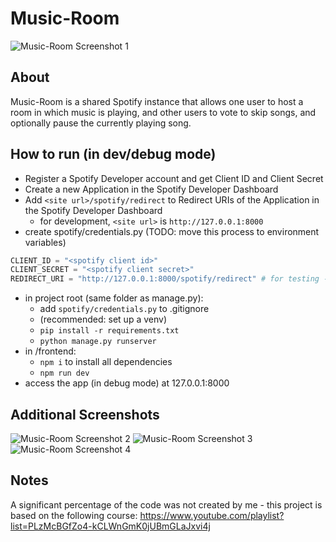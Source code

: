 # Music-Room

![Music-Room Screenshot 1](https://i.imgur.com/HbdZ9ah.png)

## About
Music-Room is a shared Spotify instance that allows one user to host a room in which music is playing, and other users to vote to skip songs, and optionally pause the currently playing song.

## How to run (in dev/debug mode)
* Register a Spotify Developer account and get Client ID and Client Secret
* Create a new Application in the Spotify Developer Dashboard
* Add `<site url>/spotify/redirect` to Redirect URIs of the Application in the Spotify Developer Dashboard
  * for development, `<site url>` is `http://127.0.0.1:8000`
* create spotify/credentials.py (TODO: move this process to environment variables)
```python
CLIENT_ID = "<spotify client id>"
CLIENT_SECRET = "<spotify client secret>"
REDIRECT_URI = "http://127.0.0.1:8000/spotify/redirect" # for testing - replace with real URL in prod
```
* in project root (same folder as manage.py):
  * add `spotify/credentials.py` to .gitignore
  * (recommended: set up a venv)
  * `pip install -r requirements.txt`
  * `python manage.py runserver`
* in /frontend:
  * `npm i` to install all dependencies
  * `npm run dev`
* access the app (in debug mode) at 127.0.0.1:8000

## Additional Screenshots
![Music-Room Screenshot 2](https://i.imgur.com/ZlwhyA6.png)
![Music-Room Screenshot 3](https://i.imgur.com/rkMwrvc.png)
![Music-Room Screenshot 4](https://i.imgur.com/5N3CWgy.png)

## Notes
A significant percentage of the code was not created by me - this project is based on the following course: https://www.youtube.com/playlist?list=PLzMcBGfZo4-kCLWnGmK0jUBmGLaJxvi4j
